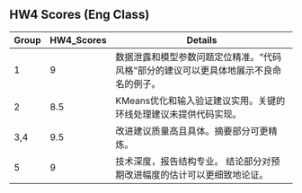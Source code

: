 ## HW4 Scores (Eng Class)


| Group | HW4_Scores | Details                                                     |
|-------|------------|------------------------------------------------------------|
| 1     | 9  | 数据泄露和模型参数问题定位精准。“代码风格”部分的建议可以更具体地展示不良命名的例子。 |
| 2     | 8.5 |  KMeans优化和输入验证建议实用。关键的环线处理建议未提供代码实现。                                                            |
| 3,4     | 9.5 | 改进建议质量高且具体。摘要部分可更精炼。                                                             |
| 5     | 9 | 技术深度，报告结构专业。 结论部分对预期改进幅度的估计可以更细致地论证。 |
